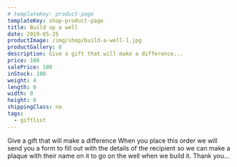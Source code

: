 ```yaml
---
# templateKey: product-page
templateKey: shop-product-page
title: Build up a well
date: 2019-05-25
productImage: /img/shop/build-a-well-1.jpg
productGallery: 0
description: Give a gift that will make a difference...
price: 100
salePrice: 100
inStock: 100
weight: 4
length: 0
width: 0
height: 0
shippingClass: na
tags:
  - giftlist
---
```


Give a gift that will make a difference When you place this order we will send you a form to fill out with the details of the recipient so we can make a plaque with their name on it to go on the well when we build it. Thank you…
